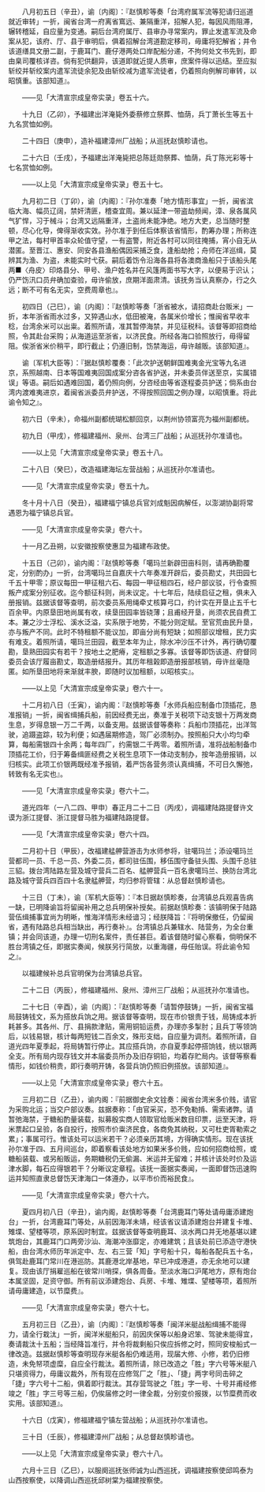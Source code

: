 <!-- { "loadSidebar": true } -->
　　八月初五日（辛丑），谕〔内阁〕：『赵慎畛等奏「台湾府属军流等犯请归巡道就近审转」一折，闽省台湾一府离省窵远、兼隔重洋，招解人犯，每因风雨阻滞，辗转稽延，自应量为变通。嗣后台湾府属厅、县审办寻常案内，罪止发遣军流及命案从犯，该府、厅、县于审明后，俱着招解台湾道勘定移司，毋庸将犯解省；并令该道缮具文册二副，于鹿耳门、鹿仔港两处口岸配船分递，不拘何处文书先到，即由臬司覆核详咨。倘有犯供翻异，该道即就近提人质审，庶案件得以迅结。至应拟斩绞并斩绞案内遣军流徒余犯及由斩绞减为遣军流徒者，仍着照向例解司审转，以昭慎重。该部知道』。

　　——见「大清宣宗成皇帝实录」卷五十六。

　　十九日（乙卯），予福建出洋淹毙外委蔡修立祭葬、恤荫，兵丁萧长生等五十九名赏恤如例。

　　二十四日（庚申），造补福建漳州厂战船；从巡抚赵慎畛请也。

　　二十六日（壬戌），予福建出洋淹毙把总陈廷勋祭葬、恤荫，兵丁陈光彩等十七名赏恤如例。

　　——以上见「大清宣宗成皇帝实录」卷五十七。

　　九月初二日（丁卯），谕〔内阁〕：『孙尔准奏「地方情形事宜」一折，闽省滨临大海、幅员辽阔，禁奸清匪，稽查宜周。兼以延津一带盗劫频闻，漳、泉各属风气犷悍，习于械斗；台湾又远隔重洋，土盗尚未能净绝。地方大吏，总当随时整顿，尽心化导，俾得渐收实效。孙尔准于到任后体察该省情形，酌筹办理；所称连甲之法，每村甲首率众轮值守望，一有盗警，附近各村可以同往掩捕，宵小自无从潜匿。至晋江、惠安、同安各县渔船偶因采捕乏食，逢船劫抢；舟师在洋巡缉，莫辨其为渔、为盗，未能实时弋获。嗣后着饬令沿海各县将各澳商渔船只于该船头尾两■〈舟皮〉印烙县分、甲号、渔户姓名并在风篷两面书写大字，以便易于识认；仍严饬汛口员弁确加查验，毋许偷放，庶期洋面肃清。该抚务当认真察办，行之久远；断不可有名无实，空费周章也』。

　　初四日（己巳），谕〔内阁〕：『赵慎畛等奏「浙省被水，请招商赴台贩米」一折，本年浙省雨水过多，又猝遇山水，低田被淹，各属米价增长；惟闽省早收丰稔，台湾余米可以出粜。着照所请，准其暂停海禁，并见征税科。该督等即招商给照，令其赴台采购；从海道运至浙省，以济民食。所经各海口验照放行，毋得留阻。俟浙省米价稍平，即行截止；仍遵旧制，饬禁海运，毋许越贩。该部知道』。

　　谕〔军机大臣等〕：『据赵慎畛覆奏：「此次护送朝鲜国难夷金光宝等九名进京，系照越南、日本等国难夷回国成案分咨各省护送，并未委员伴送至京，实属错误」等语。嗣后如遇难回国，着仍照向例，分咨经由等省逐程委员护送；倘系由台湾内渡难夷进京，着闽省派委员弁护送，不得按照回国之例办理，以昭慎重。将此谕令知之』。

　　初六日（辛未），命福州副都统瑚松额回京，以荆州协领富亮为福州副都统。

　　初九日（甲戌），修福建福州、泉州、台湾三厂战船；从巡抚孙尔准请也。

　　——以上见「大清宣宗成皇帝实录」卷五十八。

　　二十八日（癸巳），改造福建海坛左营战船；从巡抚孙尔准请也。

　　——见「大清宣宗成皇帝实录」卷五十九。

　　冬十月十八日（癸丑），福建福宁镇总兵官刘成魁因病解任，以澎湖协副将常遇恩为福宁镇总兵官。

　　——见「大清宣宗成皇帝实录」卷六十。

　　十一月乙丑朔，以安徽按察使惠显为福建布政使。

　　十五日（己卯），谕内阁：『赵慎畛等奏「噶玛兰新辟田亩科则，请再确勘覆定，分别酌办」一折，台湾噶玛兰自嘉庆十六年奏准开辟后，委员勘丈，共田园七千五十甲零；原议每田一甲征租六石、每园一甲征租四石，经户部议驳，行令查照叛产成案分别征收。迄今额征科则，尚未议定。十七年后，陆续启征之租，俱未入册报销。兹据该督等查明，前次委员系用绳牵丈核算弓口，约计实在开垦止五千七百余甲。内原垦田地尚属有收，续垦田园率皆硗薄；且甫经开垦，尚须农民自费工本。兼之沙士浮松、溪水泛溢，实系限于地势，不能分则定赋。至官荒由民升垦，亦与叛产不同。此时不特租额不能议加，即亩分尚有短缺；如照部议增租，民力实有难支。着照所请，噶玛兰田园，截至本年为止，除水冲沙压不计外，再行确切覆勘，垦熟田园实有若干？按地土之肥瘠，定租额之多寡。该督等即饬该道、府督同委员会该厅履亩勘丈，取造册结报升。其历年租榖即造册报部核销，毋许丝毫隐匿。如所垦田地将来渐就丰腴，即随时议加租额，以昭核实』。

　　——以上见「大清宣宗成皇帝实录」卷六十一。

　　十二月初八日（壬寅），谕内阁：『赵慎畛等奏「水师兵船应制备巾顶插花，恳准报销」一折，闽省缉捕兵船，前因经费无出，奏准于关税项下动支银十万两发商生息，岁得息银一万二千两，以备支用。兹据该督等奏称：兵船巾顶插花，出洋驾驶，追蹑盗踪，较为利便；如遇届期修造，驾厂必须制办。按照船只大小均匀牵算，每船需银四十余两；每年四厂，约需银二千两零。着照所请，准将战船制备巾顶插花工价，归于筹备缉匪经费之关税生息项下一体动支制办，按年造册报销，以归核实。此项工价银两既经准予报销，着严饬各营务须认真缉捕，不可日久懈弛，转致有名无实也』。

　　——见「大清宣宗成皇帝实录」卷六十二。

　　道光四年（一八二四、甲申）春正月二十二日（丙戌），调福建陆路提督许文谟为浙江提督、浙江提督马胜为福建陆路提督。

　　——见「大清宣宗成皇帝实录」卷六十四。

　　二月初十日（甲辰），改福建艋舺营游击为水师参将，驻噶玛兰；添设噶玛兰营都司一员、千总一员、外委二员，都司驻伍围，移伍围守备驻头围、头围千总驻三貂。拨台湾陆路左营及城守营兵二百名、艋舺营兵一百名隶噶玛兰、换防台湾北路及城守营兵四百四十名隶艋舺营，均归参将管辖：从总督赵慎畛请也。

　　十三日（丁未），谕〔军机大臣等〕：『本日据赵慎畛奏，台湾镇总兵观喜告病一缺，已明降谕旨将留闽补用之总兵明保补授矣。前据赵慎畛奏：该镇明保于陆路营伍缉捕事宜尚为明晰，惟海洋情形未经谙习；经朕降旨：『将明保撤任，仍留闽省，遇有陆路总兵相当缺出，再行奏补』。台湾镇总兵兼辖水、陆营务，为全台重镇；并会同该道，办理一切刑名案件，责任甚巨。着该督随时留心察看，倘明保不胜台湾镇之任，即据实奏闻，候朕另行简放，以重海疆，毋任贻误。将此谕令知之』。

　　以福建候补总兵官明保为台湾镇总兵官。

　　二十二日（丙辰），修福建福州、泉州、漳州三厂战船；从巡抚孙尔准请也。

　　二十七日（辛酉），谕〔内阁〕：『赵慎畛等奏「请暂停鼓铸」一折，闽省宝福局鼓铸钱文，系为搭放兵饷之用。据该督等查明，现在市价银贵于钱，局铸成本折耗甚多。其各州、厅、县捐款津贴，需用铜铅运费，办理亦多掣肘；且兵丁等领饷后，以钱易银，核计每两短钱二百余文，殊形支绌，自应量为调剂。着照所请，自道光四年夏季起，将局铸暂行停止。其应搭兵饷，亦自夏季起停搭饷钱，统以银两全支。所有局内现存钱文并本届委员所办及旧存铜铅，均着存贮局内。该督等察看情形，如钱价稍贵，即行奏明开铸，各营兵饷仍照旧例搭放。该部知道』。

　　——以上见「大清宣宗成皇帝实录」卷六十五。

　　三月初二日（乙丑），谕内阁：『前据御史余文铨奏：闽省台湾米多价贱，请官为采购北运；当交户部议奏。兹据奏称：「由官采买，恐不免勒掯、需索诸弊。请暂弛海禁，于糖船酌量装载，拟募殷实商人领取官给贩米数目印票，运至天津，将米票起口呈验，各自投行，按照市价粜济民食，各商免其纳税，又可杜吏胥勒索之累」；事属可行。惟该处可以运米若干？必须亲历其境，方得确实情形。现在该抚孙尔准于四、五月间巡台，即着察看该处地方如果米多价贱，应如何招商给照，或糖船装载、或另船贩运，务期糖税仍无偷漏、米运并无留难；并核计该处时价及运津水脚，每石应得银若干？分晰议定章程。该抚一面据实奏闻，一面即督饬迅速购运并知照直隶总督饬天津海口一体遵办，以平市价而裕民食』。

　　——见「大清宣宗成皇帝实录」卷六十六。

　　夏四月初八日（辛丑），谕内阁，赵慎畛等奏「台湾鹿耳门等处请毋庸添建炮台」一折，台湾鹿耳门等处，从前因海洋未靖，经该省议请添建炮台并建复卡堆、雉堞、望楼等项，原系因时制宜。兹据该督等查明鹿耳、淡水两口并无地基堪以建筑炮台，其鹿耳门口两旁沙汕、海潮冲涨靡定，亦难建筑；且该处前已添造守港快船，由台湾水师历年派定中、左、右三营「知」字号船十只，每船各配兵五十名，俱驾赴鹿耳门常川在港巡防。其鹿港北岸基地，早已冲成港道，亦无余地可以建复。现由该厅捐雇巡船在彼常川哨探，俱各周备。至淡水海口沪尾地方，原有炮台本属坚固，足资守御。所有前议添建炮台、兵房、卡堆、雉堞、望楼等项，着照所请毋庸建造，以节糜费』。

　　——见「大清宣宗成皇帝实录」卷六十七。

　　五月初三日（乙丑），谕〔内阁〕：『赵慎畛等奏「闽洋米艇战船缉捕不能得力，请全行栽汰」一折，闽洋米艇船只，前因庆保等以船身迟笨、驾驶未能得宜，奏请裁汰十五船；当经降旨准行，并令将裁剩船只俟应拆修之时，照同安梭船式一律改造。兹据赵慎畛等查明现存米艇各船仍难适用，现届大修、小修，若仍旧修造，未免帑项虚糜，自应全行裁汰。着照所请，除已改造之「胜」字六号等米艇八只堪资得力，毋庸议裁外，所有现在应修驾厂之「胜」、「捷」两字号同击碎之「捷」字六号十二船，俱着即行裁汰。其存营驾驶之「胜」字一号、十号并甫经修竣之「胜」字三号等三船，仍俟届修之时一律全裁，分别变价报拨，以节糜费而收实用。该部知道』。

　　十六日（戊寅），修福建福宁镇左营战船；从巡抚孙尔准请也。

　　三十日（壬辰），修福建漳州厂战船；从总督赵慎畛请也。

　　——以上见「大清宣宗成皇帝实录」卷六十八。

　　六月十三日（乙巳），以服阕巡抚张师诚为山西巡抚，调福建按察使邱鸣泰为山西按察使，以降调山西巡抚邱树棠为福建按察使。

